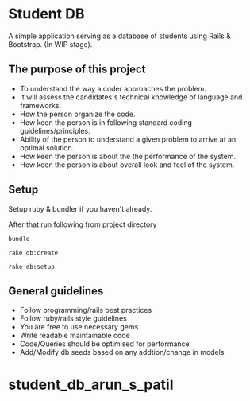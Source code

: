 # Student DB

A simple application serving as a database of students using Rails & Bootstrap. (In WIP stage).

## The purpose of this project

- To understand the way a coder approaches the problem. 
- It will assess the candidates's technical knowledge of language and frameworks.
- How the person organize the code.
- How keen the person is in following standard coding guidelines/principles.
- Ability of the person to understand a given problem to arrive at an optimal solution. 
- How keen the person is about the the performance of the system. 
- How keen the person is about overall look and feel of the system.

## Setup

 Setup ruby & bundler if you haven't already. 
 
 After that run following from project directory

`bundle`

`rake db:create`

`rake db:setup`

## General guidelines

* Follow programming/rails best practices
* Follow ruby/rails style guidelines
* You are free to use necessary gems
* Write readable maintainable code
* Code/Queries should be optimised for performance
* Add/Modify db seeds based on any addtion/change in models
# student_db_arun_s_patil
